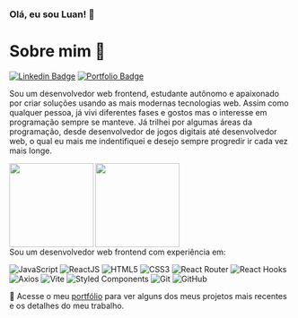 ###  Olá, eu sou Luan! 🎈

#  Sobre mim 🤔

[![Linkedin Badge](https://img.shields.io/badge/-Luan_Victor-0072b1?style=flat&logo=Linkedin&logoColor=white&link=https://www.linkedin.com/in/lvictordutra/)](https://www.linkedin.com/in/lvictordutra/)
[![Portfolio Badge](https://img.shields.io/badge/-portfolio-1b1f23?style=flat&logo=vercel&logoColor=white&link=https://lvictor-portfolio.vercel.app/)](https://lvictor-portfolio.vercel.app/)

Sou um desenvolvedor web frontend, estudante autônomo e apaixonado por criar soluções usando as mais modernas tecnologias web. Assim como qualquer pessoa, já vivi diferentes fases e gostos mas o interesse em programação sempre se manteve. Já trilhei por algumas áreas da programação, desde desenvolvedor de jogos digitais até desenvolvedor web, o qual eu mais me indentifiquei e desejo sempre progredir ir cada vez mais longe. 

<div align="left">
<img height="150px" src="https://github-readme-stats.vercel.app/api/top-langs/?username=luzin7&layout=compact&langs_count=7&bg_color=0D1117&text_color=C9D1D9&title_color=ffff&icon_color=8957e5&hide_border=true" />
<img align="left" height="150px" src="https://github-readme-stats.vercel.app/api?username=luzin7&show_icons=true&bg_color=0D1117&text_color=C9D1D9&title_color=ffff&icon_color=8957e5&hide_border=true" />
</div

Sou um desenvolvedor web frontend com experiência em:
  
![JavaScript](https://img.shields.io/badge/-JavaScript-F7DF1E?style=flat-square&logo=javascript&logoColor=black)
![ReactJS](https://img.shields.io/badge/-ReactJS-61DAFB?style=flat-square&logo=react&logoColor=black)
![HTML5](https://img.shields.io/badge/-HTML5-E34F26?style=flat-square&logo=html5&logoColor=white)
![CSS3](https://img.shields.io/badge/-CSS3-1572B6?style=flat-square&logo=css3&logoColor=white)
![React Router](https://img.shields.io/badge/-React%20Router-CA4245?style=flat-square&logo=react-router&logoColor=white)
![React Hooks](https://img.shields.io/badge/-React%20Hooks-61DAFB?style=flat-square&logo=react&logoColor=black)
![Axios](https://img.shields.io/badge/-Axios-5E8EDB?style=flat-square&logo=axios&logoColor=white)
![Vite](https://img.shields.io/badge/-Vite-646CFF?style=flat-square&logo=vite&logoColor=white)
![Styled Components](https://img.shields.io/badge/-Styled%20Components-DB7093?style=flat-square&logo=styled-components&logoColor=white)
![Git](https://img.shields.io/badge/-Git-F05032?style=flat-square&logo=git&logoColor=white)
![GitHub](https://img.shields.io/badge/-GitHub-181717?style=flat-square&logo=github&logoColor=white)

💼 Acesse o meu [portfólio](https://lvictor-portfolio.vercel.app/) para ver alguns dos meus projetos mais recentes e os detalhes do meu trabalho.
